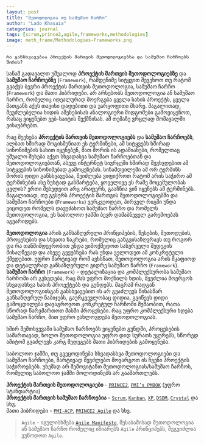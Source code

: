 ```yaml
---
layout: post
title: "მეთოდოლოგია თუ სამუშაო ჩარჩო"
author: "Lado Khasaia"
categories: journal
tags: [scrum,prince2,agile,frameworks,methodologies]
image: meth_frame/Methodologies-Frameworks.png
---
```

`რა განსხვავებაა პროექტის მართვის მეთოდოლოგიებსა და სამუშაო ჩარჩოებს შორის?`

სანამ გადავალთ უშუალოდ **პროექტის მართვის მეთოდოლოგიებზე** და **სამუშაო ჩარჩოებზე** (`Framework`), რამდენიმე სიტყვით შევეხოთ თუ რატომ გვაქვს ბევრი პროექტის მართვის მეთოდოლოგია, სამუშაო ჩარჩო (`Framework`) და მათი ჰიბრიდები.
არ არსებობს მეთოდოლოგია ან სამუშაო ჩარჩო, რომელიც იდეალურად მოერგება ყველა სახის პროექტს, ყველა მათგანს აქვს თავისი დადებითი და უარყოფითი მხარე. მაგალითად, შეუძლებელია ხიდის აშენებისას ანალოგიური მიდგომები გამოვიყენოთ, რასაც ვიყენებთ ვებ-საიტის შექმნისას. 
ამ თემაზე ვრცლად მომავალში ვისაუბრებთ.

რაც შეეხება **პროექტის მართვის მეთოდოლოგიებს** და **სამუშაო ჩარჩოებს**, ალბათ ხშირად მოგისმენიათ ეს ტერმინები, ამ სიტყვებს ხშირად სინონიმების სახით იყენებენ, მათ შორის ის ადამიანები, რომელთაც უშუალო შეხება აქვთ სხვადასვა სამუშაო ჩარჩოებთან და მეთოდოლოგიებთან, ასევე ინტერნეტ სივრცეში ხშირად შევხვდებით ამ სიტყვების სინონიმებად გამოყენებას.
სინამდვილეში ამ ორ ტერმინს შორის დიდი განსხვავებაა, შეიძლება ვიფიქროთ რატომ არის საჭირო ამ ტერმინების ასე ზუსტად განმარტება, ყოველივე ეს რამე მოცემულობას ცვლის?
ერთი შეხედვით არც არაფერს, გააჩნია ვინ იყენებს ამ ტერმინებს. მაგალითად, თუ გვსურს პროექტის მართვის მეთოდოლოგიებში და სამუშაო ჩარჩოები (`Frameworks`) ვერკვეოდეთ, პირველ რიგში უნდა ვიცოდეთ რომელს დავუძახოთ სამუშაო ჩარჩო და რომელს მეთოდოლოგია, ეს საბოლოო ჯამში ბევრ დამაბნეველ გარემოებას აგვარიდებს.

**მეთოდოლოგია** არის განსაზღვრული პრინციპების, წესების, მეთოდების, პროცესების და სხვათა ნაკრები, რომელიც განგვისაზღვრავს  თუ როგორ და რა თანმიმდევრობით უნდა ვიმოქმედოთ სასურველი შედეგის მისაღწევად და ასევე გვეუბნება რას უნდა ველოდეთ ამ კონკრეტული ქმედებით. 
უფრო მარტივად რომ ავხსნათ, მეთოდოლოგია არის მკაფიოდ და დეტალურად განსაზღვრული ვიდრე სამუშაო ჩარჩო (`Framework`).   
**სამუშაო ჩარჩო** (`Framework`) - დეტალიზაცია და კომპლექსურობა სამუშაო ჩარჩოში არ გვხვდება, რაც მას უფრო მოქნილს ხდის, შეუძლია მოერგოს სხვადასხვა სახის პროექტებს და გუნდებს. მაგრამ რადგან მეთოდოლოგიისგან განსხვავებით ის არ გვაძლევს წინასწარ განსაზღვრულ ნაბიჯებს, გაურკვევლობაც დიდია, გვიწევს დიდი გამოცდილება დავაგროვოთ კონკრეტულ ჩარჩოში მუშაობით, რათა სწორად წარვმართოთ მასში პროცესები.
რაც უფრო კომპლექსური ხდება სამუშაო ჩარჩო, მით უფრო უახლოვდება მეთოდოლოგიას.


ხშირ შემთხვევაში სამუშაო ჩარჩოებს ვიყენებთ გუნდში, პროცესების სამართავად, ხოლო მეთოდოლოგია უფრო დიდ სურათს უყურებს, სწორედ ამიტომ გვაძლევს კარგ შედეგებს მათი ჰიბრიდების გამოყენება.

საბოლოო ჯამში, თუ გვეცოდინება სხვადასხვა მეთოდოლოგიები და სამუშაო ჩარჩოები, მარტივად შევძლებთ მოვარგოთ ის ჩვენი პროექტის საჭიროებებს. უხეშად არ შემოვიტანთ მეთოდოლოგიას/სამუშაო ჩარჩოს, რომელიც საბოლოო ჯამში მოლოდინებს არ გაამართლებს.

**პროექტის მართვის მეთოდოლოგიები** - [`PRINCE2`](https://en.wikipedia.org/wiki/PRINCE2), [`PMI’s PMBOK`](https://en.wikipedia.org/wiki/Project_Management_Body_of_Knowledge) (უფრო სტანდარტია)   
**პროექტის მართვის სამუშაო ჩარჩოებია** - [`Scrum`](https://www.scrum.org/resources/what-is-scrum), [`Kanban`](https://kanbanize.com/kanban-resources/getting-started/what-is-kanban), [`XP`](https://www.agilealliance.org/glossary/xp/), [`DSDM`](https://www.agilebusiness.org/page/whatisdsdm), [`Crystal`](https://www.productplan.com/glossary/crystal-agile-framework/) და სხვ.   
მათი ჰიბრიდები - [`PMI-ACP`](https://www.pmi.org/certifications/become-a-project-manager/pmi-acp), [`PRINCE2 Agile`](https://www.axelos.com/certifications/propath/prince2-agile-project-management/prince2-agile-foundation) და სხვ.

> `Agile` - იგულისხმება [`Agile Manifesto`](https://agilemanifesto.org/), შესაბამისად მეთოდოლოგია ან სამუშაო ჩარჩო რომელიც იზიარებს `Agile` პრინციპებს, შეგვიძლია ვუწოდოთ `Agile`.
